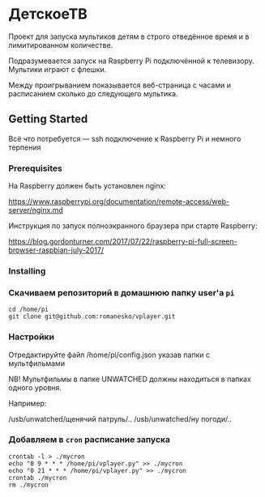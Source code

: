 # ДетскоеТВ

Проект для запуска мультиков детям в строго отведённое время и в лимитированном количестве.

Подразумевается запуск на Raspberry Pi подключённой к телевизору. Мультики играют с флешки.

Между проигрыванием показывается веб-страница с часами и расписанием сколько до следующего мультика.

## Getting Started

Всё что потребуется — ssh подключение к Raspberry Pi и немного терпения


### Prerequisites

На Raspberry должен быть установлен nginx:

https://www.raspberrypi.org/documentation/remote-access/web-server/nginx.md

Инструкция по запуск полноэкранного браузера при старте Raspberry:

https://blog.gordonturner.com/2017/07/22/raspberry-pi-full-screen-browser-raspbian-july-2017/


### Installing

### Скачиваем репозиторий в домашнюю папку user'а `pi`

```
cd /home/pi
git clone git@github.com:romanesko/vplayer.git

```


### Настройки

Отредактируйте файл /home/pi/config.json указав папки с мультфильмами

NB! Мультфильмы в папке UNWATCHED должны находиться в папках одного уровня. 

Например:

/usb/unwatched/щенячий патруль/..
/usb/unwatched/ну погоди/..


### Добавляем в `cron` расписание запуска


```
crontab -l > ./mycron
echo "0 9 * * * /home/pi/vplayer.py" >> ./mycron
echo "0 21 * * * /home/pi/vplayer.py" >> ./mycron
crontab ./mycron
rm ./mycron

```


